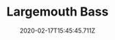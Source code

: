 ---
templateKey: blog-post
featuredpost: false
date: 2020-02-17T15:45:45.711Z
type: fish
title: Largemouth Bass
description: A popular fish that lives in Mountains.
note: 
sellPrice: 100
featuredimage: /img/Largemouth_Bass.png
tags:
  - Mountain
  - 6am – 7pm
  - Spring
  - Summer
  - Fall
  - Winter
  - AnyWeather
  - Mountain Fish Bundle
  - Crispy Bass
  - Fish Casserole Quest
---